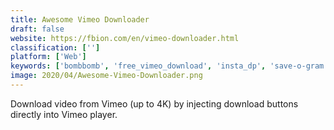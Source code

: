 ```yaml
---
title: Awesome Vimeo Downloader
draft: false 
website: https://fbion.com/en/vimeo-downloader.html
classification: ['']
platform: ['Web']
keywords: ['bombbomb', 'free_vimeo_download', 'insta_dp', 'save-o-gram', 'toolswow_instagram_downloader', 'video_downloadhelper']
image: 2020/04/Awesome-Vimeo-Downloader.png
---
```

Download video from Vimeo (up to 4K) by injecting download buttons directly into Vimeo player.